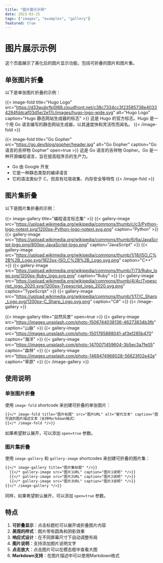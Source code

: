```yaml
---
title: "图片展示示例"
date: 2023-03-25
tags: ["images", "examples", "gallery"]
featured: true
---
```


# 图片展示示例

这个页面展示了美化后的图片显示功能，包括可折叠的图片和图片集。

## 单张图片折叠

以下是单张图片折叠的示例：

{{< image-fold title="Hugo Logo" src="https://d33wubrfki0l68.cloudfront.net/c38c7334cc3f23585738e40334284fddcaf03d5e/2e17c/images/hugo-logo-wide.svg" alt="Hugo Logo" caption="Hugo 静态网站生成器的标志" >}}
这是 Hugo 的官方标志。Hugo 是一个用 Go 语言编写的静态网站生成器，以其速度快和灵活性而闻名。
{{< /image-fold >}}

{{< image-fold title="Go Gopher" src="https://go.dev/blog/gopher/header.jpg" alt="Go Gopher" caption="Go 语言的吉祥物 Gopher" open=true >}}
这是 Go 语言的吉祥物 Gopher。Go 是一种开源编程语言，旨在提高程序员的生产力。

- Go 由 Google 开发
- 它是一种静态类型的编译语言
- 它的语法类似于 C，但具有垃圾收集、内存安全等特性
{{< /image-fold >}}

## 图片集折叠

以下是图片集折叠的示例：

{{< image-gallery title="编程语言标志集" >}}
  {{< gallery-image src="https://upload.wikimedia.org/wikipedia/commons/thumb/c/c3/Python-logo-notext.svg/1200px-Python-logo-notext.svg.png" caption="Python" >}}
  {{< gallery-image src="https://upload.wikimedia.org/wikipedia/commons/thumb/6/6a/JavaScript-logo.png/800px-JavaScript-logo.png" caption="JavaScript" >}}
  {{< gallery-image src="https://upload.wikimedia.org/wikipedia/commons/thumb/1/18/ISO_C%2B%2B_Logo.svg/1822px-ISO_C%2B%2B_Logo.svg.png" caption="C++" >}}
  {{< gallery-image src="https://upload.wikimedia.org/wikipedia/commons/thumb/7/73/Ruby_logo.svg/1200px-Ruby_logo.svg.png" caption="Ruby" >}}
  {{< gallery-image src="https://upload.wikimedia.org/wikipedia/commons/thumb/4/4c/Typescript_logo_2020.svg/1200px-Typescript_logo_2020.svg.png" caption="TypeScript" >}}
  {{< gallery-image src="https://upload.wikimedia.org/wikipedia/commons/thumb/1/17/C_Sharp_Logo.svg/1200px-C_Sharp_Logo.svg.png" caption="C#" >}}
{{< /image-gallery >}}

{{< image-gallery title="自然风景" open=true >}}
  {{< gallery-image src="https://images.unsplash.com/photo-1506744038136-46273834b3fb" caption="山脉" >}}
  {{< gallery-image src="https://images.unsplash.com/photo-1501785888041-af3ef285b470" caption="海洋" >}}
  {{< gallery-image src="https://images.unsplash.com/photo-1470071459604-3b5ec3a7fe05" caption="森林" >}}
  {{< gallery-image src="https://images.unsplash.com/photo-1469474968028-56623f02e42e" caption="草原" >}}
{{< /image-gallery >}}

## 使用说明

### 单张图片折叠

使用 `image-fold` shortcode 来创建可折叠的单张图片：

```markdown
{{</* image-fold title="图片标题" src="图片URL" alt="替代文本" caption="图片说明" */>}}
可选的图片描述文本（支持Markdown格式）
{{</* /image-fold */>}}
```

如果希望默认展开，可以添加 `open=true` 参数。

### 图片集折叠

使用 `image-gallery` 和 `gallery-image` shortcodes 来创建可折叠的图片集：

```markdown
{{</* image-gallery title="图片集标题" */>}}
  {{</* gallery-image src="图片1URL" caption="图片1说明" */>}}
  {{</* gallery-image src="图片2URL" caption="图片2说明" */>}}
  {{</* gallery-image src="图片3URL" caption="图片3说明" */>}}
{{</* /image-gallery */>}}
```

同样，如果希望默认展开，可以添加 `open=true` 参数。

## 特点

1. **可折叠显示**：点击标题栏可以展开或折叠图片内容
2. **美观的样式**：图片带有圆角和阴影效果
3. **响应式设计**：在不同屏幕尺寸下自动调整布局
4. **图片说明**：支持添加图片说明文字
5. **点击放大**：点击图片可以在模态框中查看大图
6. **Markdown支持**：在图片描述中可以使用Markdown格式
